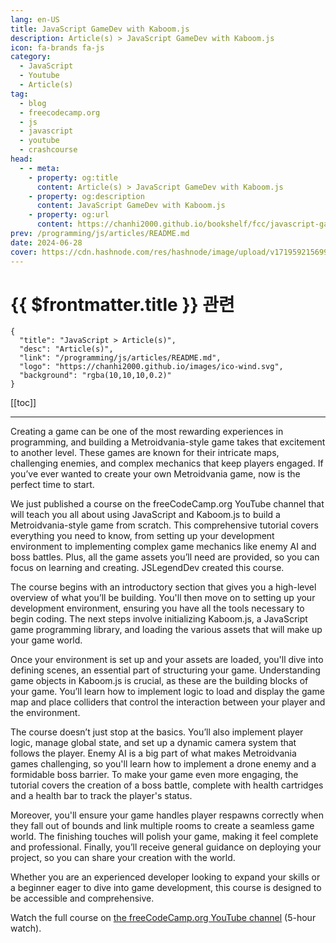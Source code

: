 ```yaml
---
lang: en-US
title: JavaScript GameDev with Kaboom.js
description: Article(s) > JavaScript GameDev with Kaboom.js
icon: fa-brands fa-js
category: 
  - JavaScript
  - Youtube
  - Article(s)
tag: 
  - blog
  - freecodecamp.org
  - js
  - javascript
  - youtube
  - crashcourse
head:
  - - meta:
    - property: og:title
      content: Article(s) > JavaScript GameDev with Kaboom.js
    - property: og:description
      content: JavaScript GameDev with Kaboom.js
    - property: og:url
      content: https://chanhi2000.github.io/bookshelf/fcc/javascript-gamedev-with-kaboomjs.html
prev: /programming/js/articles/README.md
date: 2024-06-28
cover: https://cdn.hashnode.com/res/hashnode/image/upload/v1719592156998/4ba8f0f3-9662-480a-b1ee-682a49d5ed42.jpeg
---
```


# {{ $frontmatter.title }} 관련

```component VPCard
{
  "title": "JavaScript > Article(s)",
  "desc": "Article(s)",
  "link": "/programming/js/articles/README.md",
  "logo": "https://chanhi2000.github.io/images/ico-wind.svg",
  "background": "rgba(10,10,10,0.2)"
}
```

[[toc]]

---

<SiteInfo
  name="JavaScript GameDev with Kaboom.js"
  desc="Creating a game can be one of the most rewarding experiences in programming, and building a Metroidvania-style game takes that excitement to another level. These games are known for their intricate maps, challenging enemies, and complex mechanics tha..."
  url="https://freecodecamp.org/news/javascript-gamedev-with-kaboomjs/"
  logo="https://cdn.freecodecamp.org/universal/favicons/favicon.ico"
  preview="https://cdn.hashnode.com/res/hashnode/image/upload/v1719592156998/4ba8f0f3-9662-480a-b1ee-682a49d5ed42.jpeg"/>

Creating a game can be one of the most rewarding experiences in programming, and building a Metroidvania-style game takes that excitement to another level. These games are known for their intricate maps, challenging enemies, and complex mechanics that keep players engaged. If you’ve ever wanted to create your own Metroidvania game, now is the perfect time to start.

We just published a course on the freeCodeCamp.org YouTube channel that will teach you all about using JavaScript and Kaboom.js to build a Metroidvania-style game from scratch. This comprehensive tutorial covers everything you need to know, from setting up your development environment to implementing complex game mechanics like enemy AI and boss battles. Plus, all the game assets you’ll need are provided, so you can focus on learning and creating. JSLegendDev created this course.

The course begins with an introductory section that gives you a high-level overview of what you’ll be building. You'll then move on to setting up your development environment, ensuring you have all the tools necessary to begin coding. The next steps involve initializing Kaboom.js, a JavaScript game programming library, and loading the various assets that will make up your game world.

Once your environment is set up and your assets are loaded, you'll dive into defining scenes, an essential part of structuring your game. Understanding game objects in Kaboom.js is crucial, as these are the building blocks of your game. You’ll learn how to implement logic to load and display the game map and place colliders that control the interaction between your player and the environment.

The course doesn’t just stop at the basics. You’ll also implement player logic, manage global state, and set up a dynamic camera system that follows the player. Enemy AI is a big part of what makes Metroidvania games challenging, so you'll learn how to implement a drone enemy and a formidable boss barrier. To make your game even more engaging, the tutorial covers the creation of a boss battle, complete with health cartridges and a health bar to track the player's status.

Moreover, you'll ensure your game handles player respawns correctly when they fall out of bounds and link multiple rooms to create a seamless game world. The finishing touches will polish your game, making it feel complete and professional. Finally, you’ll receive general guidance on deploying your project, so you can share your creation with the world.

Whether you are an experienced developer looking to expand your skills or a beginner eager to dive into game development, this course is designed to be accessible and comprehensive.

Watch the full course on [<VPIcon icon="fa-brands fa-youtube"/>the freeCodeCamp.org YouTube channel](https://youtu.be/iM1iSvloMlo) (5-hour watch).

<VidStack src="youtube/iM1iSvloMlo" />


